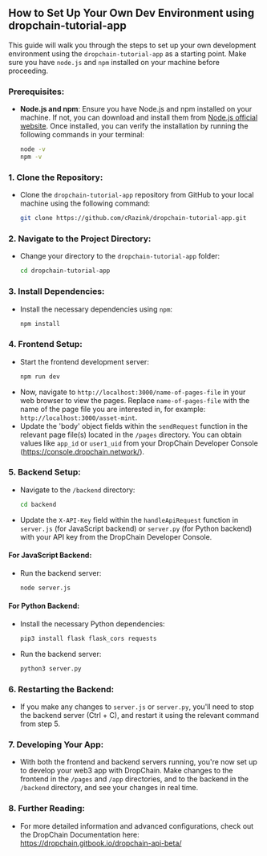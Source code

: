 ## How to Set Up Your Own Dev Environment using dropchain-tutorial-app

This guide will walk you through the steps to set up your own development environment using the `dropchain-tutorial-app` as a starting point. Make sure you have `node.js` and `npm` installed on your machine before proceeding.

### Prerequisites:

- **Node.js and npm**: Ensure you have Node.js and npm installed on your machine. If not, you can download and install them from [Node.js official website](https://nodejs.org/). Once installed, you can verify the installation by running the following commands in your terminal:
  ```bash
  node -v
  npm -v

### 1. **Clone the Repository:**
   - Clone the `dropchain-tutorial-app` repository from GitHub to your local machine using the following command:
     ```bash
     git clone https://github.com/cRazink/dropchain-tutorial-app.git
     ```

### 2. **Navigate to the Project Directory:**
   - Change your directory to the `dropchain-tutorial-app` folder:
     ```bash
     cd dropchain-tutorial-app
     ```

### 3. **Install Dependencies:**
   - Install the necessary dependencies using `npm`:
     ```bash
     npm install
     ```

### 4. **Frontend Setup:**
   - Start the frontend development server:
     ```bash
     npm run dev
     ```
   - Now, navigate to `http://localhost:3000/name-of-pages-file` in your web browser to view the pages. Replace `name-of-pages-file` with the name of the page file you are interested in, for example: `http://localhost:3000/asset-mint`.
   - Update the 'body' object fields within the `sendRequest` function in the relevant page file(s) located in the `/pages` directory. You can obtain values like `app_id` or `user1_uid` from your DropChain Developer Console (https://console.dropchain.network/).

### 5. **Backend Setup:**
   - Navigate to the `/backend` directory:
     ```bash
     cd backend
     ```
   - Update the `X-API-Key` field within the `handleApiRequest` function in `server.js` (for JavaScript backend) or `server.py` (for Python backend) with your API key from the DropChain Developer Console.

   #### For JavaScript Backend:
   - Run the backend server:
     ```bash
     node server.js
     ```
   #### For Python Backend:
   - Install the necessary Python dependencies:
     ```bash
     pip3 install flask flask_cors requests
     ```
   - Run the backend server:
     ```bash
     python3 server.py
     ```

### 6. **Restarting the Backend:**
   - If you make any changes to `server.js` or `server.py`, you'll need to stop the backend server (Ctrl + C), and restart it using the relevant command from step 5.

### 7. **Developing Your App:**
   - With both the frontend and backend servers running, you're now set up to develop your web3 app with DropChain. Make changes to the frontend in the `/pages` and `/app` directories, and to the backend in the `/backend` directory, and see your changes in real time.

### 8. **Further Reading:**
   - For more detailed information and advanced configurations, check out the DropChain Documentation here: https://dropchain.gitbook.io/dropchain-api-beta/
